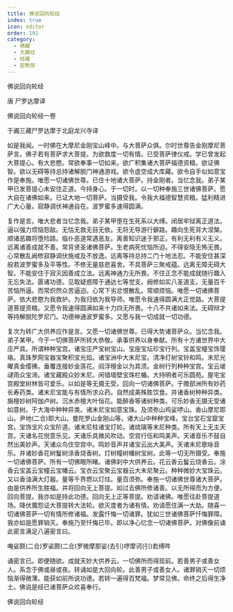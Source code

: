 ```yaml
---
title: 佛说回向轮经
index: true
icon: editor
order: 191
category:
  - 佛藏
  - 大藏经
  - 经藏
  - 密教部
---
```


  佛说回向轮经  

唐 尸罗达摩译  

佛说回向轮经一卷  

于阗三藏尸罗达摩于北庭龙兴寺译  

如是我闻。一时佛在大摩尼金刚宝山峰中。与大菩萨众俱。尔时世尊告金刚摩尼菩萨言。佛子若有菩萨求大菩提。为欲救度一切有情。已受菩萨律仪戒。学已曾发起大菩提心。有大悲愍。常欲奉事一切如来。欲广积集诸大菩萨福德资粮。欲证佛智。欲以无碍等持总持诸解脱门神通游戏。欲令虚空成大库藏。欲令自手似如意宝作是奉施。唯愿一切诸佛世尊。已住十地诸大菩萨。持金刚者。当忆念我。弟子某甲已发菩提心未安住正道。今持身心。于一切时。以一切种奉施三世诸佛菩萨。愿大自在诸佛如来。已证大地一切菩萨。当摄受我。令我大福德智慧资粮。猛利精进广大心量。寂静调伏神通自在。波罗蜜多速得圆满。  

复作是言。唯大悲者当忆念我。弟子某甲堕在生死系以大缚。闭居牢狱离正道法。逼以强力烦恼怨敌。无怙无救无目无依。无将无导游行僻路。趣向生死背大涅槃。顺诸恶趣将堕险路。临仆恶道常遇恶友。离善知识迷于邪正。有利无利有义无义。远离诸善成就不善。常背贤圣诸佛菩萨。生老病死忧恼所迫。不得安隐无怖无畏。心常散乱阙修寂静调伏施戒及不放逸。远离等持总持二门十地法忍。不能安住甚深般若波罗蜜多及平等性。不修无量慈悲喜舍。不具菩萨三聚戒蕴。远离无障无碍大智。不能安住于寂灭因善成立法。远离神通力无所畏。不住正念不能成就随行趣入无忘失法。匮诸功德。见取疑惑障于通达七等觉支。阙修如实八圣道支。无量百千苦恼所逼。而常炽然众苦逼迫。心常下劣忿恨散乱。常顺烦恼。唯愿一切诸佛菩萨。依大悲愍为我救护。为我归依为我导师。唯愿令我速得圆满大正觉路。大菩提道菩提资粮。又愿令我速得圆满如来十力四无所畏。十八不共诸如来法。无碍辩才等持解脱陀罗尼门。功德神通波罗蜜多。又愿与我一切成就一切功德。  

复次为转广大供养应作是言。又愿一切诸佛世尊。已得大势诸菩萨众。当忆念我。弟子某甲。今于一切佛菩萨所转大恭敬。承事供养以身奉献。所有十方诸世界中大庄严具。所谓种种宝宫。诸宝庄严宝树宝山。宝座宝坛珍宝行列。宝盖宝幢宝饰璎珞。真珠罗网宝器宝聚积宝光焰。诸宝洲中大末尼宝。清净灯树宝铃和鸣。末尼光曜真金缨拂。垂覆连接妙金莲花。阎浮檀金以为其须。金树行列种种宝宫。宝云叆叇雨众宝渧。诸宝藏殿众妙末尼。闲错墙壁宝珠栏楯。大持明者可乐圆苑。屋宅宝宫殿堂树林皆可爱乐。以如是等无摄无受。回向一切诸佛菩萨。于赡部洲所有妙药长寿药类。诸末尼宝能与有情所求众药。自然成美殊胜饮食。并诸香树种种异类。旃檀妙树阿伽卢树。沉水赤檀大叶恒花。能醉香等诸树种类。可乐妙香无摄无受诸如意树。于大海中种种异类。诸末尼宝如意宝珠。及须弥山鸡娑啰山。香山摩尼耶山。尹地(二合)耶大山。曼陀罗山金刚山等。诸大山中种种宝峰。宝台宝石宝窟宝宫。宝饰宝片众宝阶道。诸末尼柱诸宝灯轮。诸琉璃等末尼种类。所有天上无主天宫。天诸名花悦意乐见。天诸乐具微风吹动。空宫行伍和鸣美声。天诸音乐不鼓自然出美妙声。天诸众鸟住空宫中。鸣妙音声并诸宝云出大美声。天诸末尼歌咏音乐。并诸妙香花树鬘树涂香烧香树。灯树幢树幡树宝树。此等一切无所摄受。奉施一切诸佛菩萨。所有一切佛眼所睹。诸佛刹中大供养云。花云香云鬘云烧香云。涂香云宝盖云宝幢云宝幡云。宝衣云宝聚云宝器云大末尼聚云。种种微妙大宝珠云。又以香油满大灯器。量等千界燃以灯炷。量百须弥。奉施一切诸佛世尊诸大菩萨。由是供养所生胜福。并将回向无上菩提。如过去佛所修诸善。以无所得而为方便。回向菩提。我亦如是持此功德。回向无上正等菩提。劝请诸佛。唯愿往赴菩提道场。降伏魔怨证大菩提转大法轮。欲灭度者为诸有情。劝请愿住满一大劫。随喜一切诸佛菩萨一切有情所修诸福。发露忏悔一切诸罪。犹如三世诸佛菩萨忏悔罪障。我亦如是愿罪销灭。奉施乃至忏悔已毕。即以净心忆念一切诸佛菩萨。对佛像前诵此密言满足八遍密言曰。  

唵娑颇(二合)罗裟颇(二合)罗微摩那娑(去引)啰摩诃(引)若缚吽  

诵密言已。即便随欲。成就天妙大供养云。一切佛所而得现前。若善男子或善女人。系念于佛或昼或夜。转诵如是大回向轮。此善男子或善女人。诸罪销灭一切烦恼渐得微薄。能获如前所说功德。若转一遍得百梵福。梦常见佛。命终之后得生净土。佛说是经已诸菩萨众欢喜奉行。  

佛说回向轮经  
